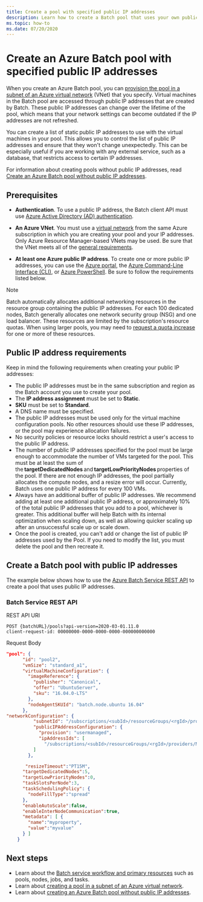 ```yaml
---
title: Create a pool with specified public IP addresses
description: Learn how to create a Batch pool that uses your own public IP addresses.
ms.topic: how-to
ms.date: 07/20/2020
---
```


# Create an Azure Batch pool with specified public IP addresses

When you create an Azure Batch pool, you can [provision the pool in a subnet of an Azure virtual network](batch-virtual-network.md) (VNet) that you specify. Virtual machines in the Batch pool are accessed through public IP addresses that are created by Batch. These public IP addresses can change over the lifetime of the pool, which means that your network settings can become outdated if the IP addresses are not refreshed.

You can create a list of static public IP addresses to use with the virtual machines in your pool. This allows you to control the list of public IP addresses and ensure that they won't change unexpectedly. This can be especially useful if you are working with any external service, such as a database, that restricts access to certain IP addresses.

For information about creating pools without public IP addresses, read [Create an Azure Batch pool without public IP addresses](./batch-pool-no-public-ip-address.md).

## Prerequisites

- **Authentication**. To use a public IP address, the Batch client API must use [Azure Active Directory (AD) authentication](batch-aad-auth.md).

- **An Azure VNet**. You must use a [virtual network](batch-virtual-network.md) from the same Azure subscription in which you are creating your pool and your IP addresses. Only Azure Resource Manager-based VNets may be used. Be sure that the VNet meets all of the [general requirements](batch-virtual-network.md#vnet-requirements).

- **At least one Azure public IP address**. To create one or more public IP addresses, you can use the [Azure portal](../virtual-network/virtual-network-public-ip-address.md#create-a-public-ip-address), the [Azure Command-Line Interface (CLI)](/cli/azure/network/public-ip#az-network-public-ip-create), or [Azure PowerShell](/powershell/module/az.network/new-azpublicipaddress). Be sure to follow the requirements listed below.

> [!NOTE]
> Batch automatically allocates additional networking resources in the resource group containing the public IP addresses. For each 100 dedicated nodes, Batch generally allocates one network security group (NSG) and one load balancer. These resources are limited by the subscription's resource quotas. When using larger pools, you may need to [request a quota increase](batch-quota-limit.md#increase-a-quota) for one or more of these resources.

## Public IP address requirements

Keep in mind the following requirements when creating your public IP addresses:

- The public IP addresses must be in the same subscription and region as the Batch account you use to create your pool.
- The **IP address assignment** must be set to **Static**.
- **SKU** must be set to **Standard**.
- A DNS name must be specified.
- The public IP addresses must be used only for the virtual machine configuration pools. No other resources should use these IP addresses, or the pool may experience allocation failures.
- No security policies or resource locks should restrict a user's access to the public IP address.
- The number of public IP addresses specified for the pool must be large enough to accommodate the number of VMs targeted for the pool. This must be at least the sum of the **targetDedicatedNodes** and **targetLowPriorityNodes** properties of the pool. If there are not enough IP addresses, the pool partially allocates the compute nodes, and a resize error will occur. Currently, Batch uses one public IP address for every 100 VMs.
- Always have an additional buffer of public IP addresses. We recommend adding at least one additional public IP address, or approximately 10% of the total public IP addresses that you add to a pool, whichever is greater. This additional buffer will help Batch with its internal optimization when scaling down, as well as allowing quicker scaling up after an unsuccessful scale up or scale down.
- Once the pool is created, you can't add or change the list of public IP addresses used by the Pool. If you need to modify the list, you must delete the pool and then recreate it.

## Create a Batch pool with public IP addresses

The example below shows how to use the [Azure Batch Service REST API](/rest/api/batchservice/pool/add) to create a pool that uses public IP addresses.

### Batch Service REST API

REST API URI

```http
POST {batchURL}/pools?api-version=2020-03-01.11.0
client-request-id: 00000000-0000-0000-0000-000000000000
```

Request Body

```json
"pool": {
      "id": "pool2",
      "vmSize": "standard_a1",
      "virtualMachineConfiguration": {
        "imageReference": {
          "publisher": "Canonical",
          "offer": "UbuntuServer",
          "sku": "16.04.0-LTS"
        },
        "nodeAgentSKUId": "batch.node.ubuntu 16.04"
      },
"networkConfiguration": {
          "subnetId": "/subscriptions/<subId>/resourceGroups/<rgId>/providers/Microsoft.Network/virtualNetworks/<vNetId>/subnets/<subnetId>",
          "publicIPAddressConfiguration": {
            "provision": "usermanaged",
            "ipAddressIds": [
              "/subscriptions/<subId>/resourceGroups/<rgId>/providers/Microsoft.Network/publicIPAddresses/<publicIpId>"
          ]
        },

       "resizeTimeout":"PT15M",
      "targetDedicatedNodes":5,
      "targetLowPriorityNodes":0,
      "taskSlotsPerNode":3,
      "taskSchedulingPolicy": {
        "nodeFillType":"spread"
      },
      "enableAutoScale":false,
      "enableInterNodeCommunication":true,
      "metadata": [ {
        "name":"myproperty",
        "value":"myvalue"
      } ]
    }
```

## Next steps

- Learn about the [Batch service workflow and primary resources](batch-service-workflow-features.md) such as pools, nodes, jobs, and tasks.
- Learn about [creating a pool in a subnet of an Azure virtual network](batch-virtual-network.md).
- Learn about [creating an Azure Batch pool without public IP addresses](./batch-pool-no-public-ip-address.md).

